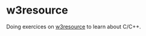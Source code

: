 # w3resource

Doing exercices on [w3resource](https://www.w3resource.com/c-programming-exercises/basic-declarations-and-expressions/index.php) to learn about C/C++.

